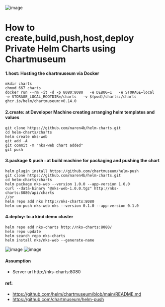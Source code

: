 ![image](https://user-images.githubusercontent.com/3488520/192076676-3bd58fa4-db2c-4470-9619-d8c62a1135fc.png)

# How to create,build,push,host,deploy Private Helm Charts using Chartmuseum 
#### 1.host: Hosting the chartmuseum via Docker 
```
mkdir charts
chmod 667 charts
docker run --rm -it -d -p 8080:8080   -e DEBUG=1   -e STORAGE=local   -e STORAGE_LOCAL_ROOTDIR=/charts   -v $(pwd)/charts:/charts ghcr.io/helm/chartmuseum:v0.14.0
```

#### 2.create: at Developer Machine creating arranging helm templates and values 
```
git clone https://github.com/naren4b/helm-charts.git
cd helm-charts/charts
helm create nks-web
git add -A
git commit -m "nks-web chart added"
git push
```
#### 3.package & push :  at build machine for packaging and pushing the chart 
```
helm plugin install https://github.com/chartmuseum/helm-push
git clone https://github.com/naren4b/helm-charts.git
cd helm-charts/charts
helm package nks-web --version 1.0.0 --app-version 1.0.0
curl --data-binary "@nks-web-1.0.0.tgz" http://nks-charts:8080/api/charts
//or 
helm repo add nks http://nks-charts:8080
helm cm-push nks-web nks --version 0.1.0 --app-version 0.1.0
```

#### 4.deploy: to a kind demo cluster
```
helm repo add nks-charts http://nks-charts:8080/
helm repo update
helm search repo nks-charts
helm install nks/nks-web --generate-name
```
![image](https://user-images.githubusercontent.com/3488520/192074377-1f743e53-fe55-47fe-b72b-98160d395af7.png)
![image](https://user-images.githubusercontent.com/3488520/192074420-c4253391-67d7-4459-83a7-4e97ad8b9354.png)

#### Assumption
- Server url http://nks-charts:8080
#### ref: 
- https://github.com/helm/chartmuseum/blob/main/README.md
- https://github.com/chartmuseum/helm-push
